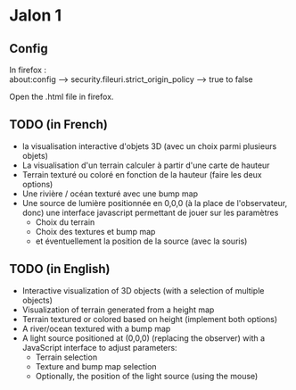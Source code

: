 # Jalon 1 


## Config

In firefox :  
about:config --> security.fileuri.strict_origin_policy --> true to false  

Open the .html file in firefox.  

## TODO (in French)
- la visualisation interactive d'objets 3D (avec un choix parmi plusieurs objets)  
- La visualisation d'un terrain calculer à partir d'une carte de hauteur  
- Terrain texturé ou coloré en fonction de la hauteur (faire les deux options)  
- Une rivière / océan texturé avec une bump map  
- Une source de lumière positionnée en 0,0,0 (à la place de l'observateur, donc) une interface javascript permettant de jouer sur les paramètres  
  - Choix du terrain  
  - Choix des textures et bump map  
  - et éventuellement la position de la source (avec la souris)
 
## TODO (in English)

- Interactive visualization of 3D objects (with a selection of multiple objects)  
- Visualization of terrain generated from a height map  
- Terrain textured or colored based on height (implement both options) 
- A river/ocean textured with a bump map  
- A light source positioned at (0,0,0) (replacing the observer) with a JavaScript interface to adjust parameters:  
  - Terrain selection  
  - Texture and bump map selection  
  - Optionally, the position of the light source (using the mouse)  
